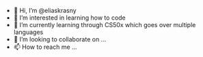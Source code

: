 - 👋 Hi, I’m @eliaskrasny
- 👀 I’m interested in learning how to code
- 🌱 I’m currently learning through CS50x which goes over multiple languages
- 💞️ I’m looking to collaborate on ...
- 📫 How to reach me ...

<!---
eliaskrasny/eliaskrasny is a ✨ special ✨ repository because its `README.md` (this file) appears on your GitHub profile.
You can click the Preview link to take a look at your changes.
--->
